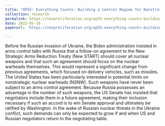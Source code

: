 ```yaml
---
title: "OP55: Everything Counts: Building a Control Regime for Nonstrategic Nuclear Warheads in Europe"
collection: research
permalink: https://nonproliferation.org/op55-everything-counts-building-a-control-regime-for-nonstrategic-nuclear-warheads-in-europe/
date: 2022-05-10
paperurl: 'https://nonproliferation.org/op55-everything-counts-building-a-control-regime-for-nonstrategic-nuclear-warheads-in-europe/'

---
```

Before the Russian invasion of Ukraine, the Biden administration insisted in arms control talks with Russia that a follow-on agreement to the New Strategic Arms Reduction Treaty (New START) should cover all nuclear weapons and that such an agreement should focus on the nuclear warheads themselves. This would represent a significant change from previous agreements, which focused on delivery vehicles, such as missiles. The United States has been particularly interested in potential limits on nonstrategic nuclear warheads (NSNW). Such weapons have never been subject to an arms control agreement. Because Russia possesses an advantage in the number of such weapons, the US Senate has insisted that negotiators include them in a future agreement, making their inclusion necessary if such an accord is to win Senate approval and ultimately be ratified by Washington. In the wake of Russian nuclear threats in the Ukraine conflict, such demands can only be expected to grow if and when US and Russian negotiators return to the negotiating table. 